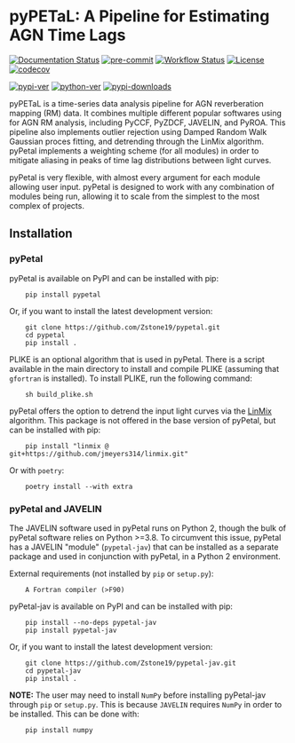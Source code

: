 # pyPETaL: A Pipeline for Estimating AGN Time Lags

[![Documentation Status](https://readthedocs.org/projects/pypetal/badge/?version=latest)](https://pypetal.readthedocs.io/en/latest/?badge=latest)
[![pre-commit](https://img.shields.io/badge/pre--commit-enabled-brightgreen?logo=pre-commit)](https://github.com/pre-commit/pre-commit)
[![Workflow Status](https://img.shields.io/github/actions/workflow/status/Zstone19/pypetal/python-package.yml)](https://img.shields.io/github/actions/workflow/status/Zstone19/pypetal/python-package.yml)
[![License](https://img.shields.io/github/license/Zstone19/pypetal)](https://img.shields.io/github/license/Zstone19/pypetal)
[![codecov](https://codecov.io/gh/Zstone19/pypetal/branch/main/graph/badge.svg?token=00O40N9H05)](https://codecov.io/gh/Zstone19/pypetal)

[![pypi-ver](https://img.shields.io/pypi/v/pypetal)](https://img.shields.io/pypi/v/pypetal)
[![python-ver](https://img.shields.io/pypi/pyversions/pypetal)](https://img.shields.io/pypi/pyversions/pypetal)
[![pypi-downloads](https://static.pepy.tech/badge/pypetal)](https://pepy.tech/project/pypetal)


pyPETaL is a time-series data analysis pipeline for AGN reverberation mapping (RM) data. It combines multiple different popular softwares using for AGN RM analysis, including PyCCF, PyZDCF, JAVELIN, and PyROA. This pipeline also implements outlier rejection using Damped Random Walk Gaussian proces fitting, and detrending through the LinMix algorithm. pyPetal implements a weighting scheme (for all modules) in order to mitigate aliasing in peaks of time lag distributions between light curves.

pyPetal is very flexible, with almost every argument for each module allowing user input. pyPetal is designed to work with any combination of modules being run, allowing it to scale from the simplest to the most complex of projects.



## Installation

### pyPetal

pyPetal is available on PyPI and can be installed with pip:
```
    pip install pypetal
```

Or, if you want to install the latest development version:
```
    git clone https://github.com/Zstone19/pypetal.git
    cd pypetal
    pip install .
```


PLIKE is an optional algorithm that is used in pyPetal. There is a script available in the main directory to install and compile PLIKE (assuming that `gfortran` is installed). To install PLIKE, run the following command:
```
    sh build_plike.sh
```


pyPetal offers the option to detrend the input light curves via the [LinMix](https://github.com/jmeyers314/linmix.git) algorithm. This package is not offered in the base version of pyPetal, but can be installed with pip:
```
    pip install "linmix @ git+https://github.com/jmeyers314/linmix.git"
```

Or with ``poetry``:
```
    poetry install --with extra

```


### pyPetal and JAVELIN

The JAVELIN software used in pyPetal runs on Python 2, though the bulk of pyPetal software relies on Python >=3.8. To circumvent this issue, pyPetal has a JAVELIN "module" (``pypetal-jav``) that can be installed as a separate package and used in conjunction with pyPetal, in a Python 2 environment.


External requirements (not installed by ``pip`` or ``setup.py``):
```
    A Fortran compiler (>F90)
```


pyPetal-jav is available on PyPI and can be installed with pip:
```
    pip install --no-deps pypetal-jav
    pip install pypetal-jav
```


Or, if you want to install the latest development version:
```
    git clone https://github.com/Zstone19/pypetal-jav.git
    cd pypetal-jav
    pip install .
```


__NOTE:__ The user may need to install ``NumPy`` before installing pyPetal-jav through ``pip`` or ``setup.py``. This is because ``JAVELIN`` requires ``NumPy`` in order to be installed. This can be done with:
```
    pip install numpy
```
